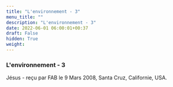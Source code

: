 ```yaml
---
title: "L'environnement - 3"
menu_title: ""
description: "L'environnement - 3"
date: 2022-06-01 06:00:01+00:37
draft: False
hidden: True
weight:
---
```

### L'environnement - 3

Jésus - reçu par FAB le 9 Mars 2008, Santa Cruz, Californie, USA.



